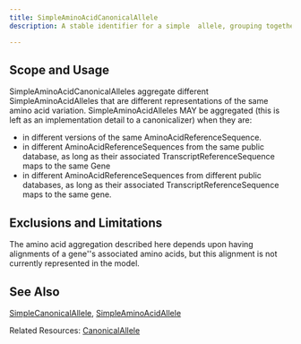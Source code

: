 ```yaml
---
title: SimpleAminoAcidCanonicalAllele
description: A stable identifier for a simple  allele, grouping together the different ways that the allele might be described across different versions of a particular AminoAcidReferenceSequence. 

---
```


Scope and Usage
---------------


SimpleAminoAcidCanonicalAlleles aggregate different SimpleAminoAcidAlleles that are different representations of the same amino acid variation.  SimpleAminoAcidAlleles MAY be aggregated (this is
left as an implementation detail to a canonicalizer) when they are:  

* in different versions of the same AminoAcidReferenceSequence.  
* in different AminoAcidReferenceSequences from the same public database, as long as their associated TranscriptReferenceSequence maps to the same Gene
* in different AminoAcidReferenceSequences from different public databases, as long as their associated TranscriptReferenceSequence maps to the same gene.

Exclusions and Limitations
--------------------------

The amino acid aggregation described here depends upon having alignments of a gene''s associated amino acids, but this alignment is not currently represented in the model.

See Also
--------

[SimpleCanonicalAllele](simple_canonical_allele.html), [SimpleAminoAcidAllele](simple_amino_acid_allele.html)

Related Resources: [CanonicalAllele](/allele/resource/canonical_allele/index.html)